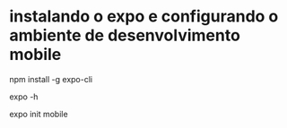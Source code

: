 # instalando o expo e configurando o ambiente de desenvolvimento mobile
npm install -g expo-cli

expo -h

expo init mobile
